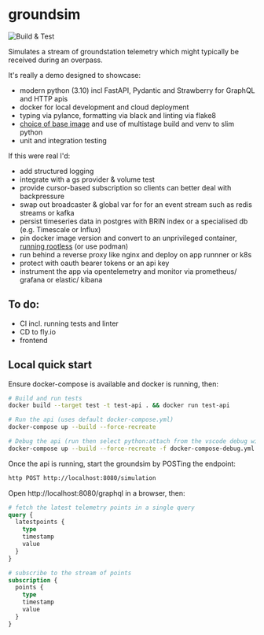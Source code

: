 # groundsim

![Build & Test](https://github.com/followben/groundsim/actions/workflows/main.yml/badge.svg)

Simulates a stream of groundstation telemetry which might typically be received during an overpass.

It's really a demo designed to showcase:

- modern python (3.10) incl FastAPI, Pydantic and Strawberry for GraphQL and HTTP apis
- docker for local development and cloud deployment
- typing via pylance, formatting via black and linting via flake8
- [choice of base image](https://pythonspeed.com/articles/base-image-python-docker-images/) and use of multistage build and venv to slim python
- unit and integration testing

If this were real I'd:

- add structured logging
- integrate with a gs provider & volume test
- provide cursor-based subscription so clients can better deal with backpressure
- swap out broadcaster & global var for for an event stream such as redis streams or kafka
- persist timeseries data in postgres with BRIN index or a specialised db (e.g. Timescale or Influx)
- pin docker image version and convert to an unprivileged container, [running rootless](https://docs.docker.com/engine/security/rootless/) (or use podman)
- run behind a reverse proxy like nginx and deploy on app runnner or k8s
- protect with oauth bearer tokens or an api key
- instrument the app via opentelemetry and monitor via prometheus/ grafana or elastic/ kibana

## To do:

- CI incl. running tests and linter
- CD to fly.io
- frontend

## Local quick start

Ensure docker-compose is available and docker is running, then:

```sh
# Build and run tests
docker build --target test -t test-api . && docker run test-api

# Run the api (uses default docker-compose.yml)
docker-compose up --build --force-recreate

# Debug the api (run then select python:attach from the vscode debug window)
docker-compose up --build --force-recreate -f docker-compose-debug.yml
```

Once the api is running, start the groundsim by POSTing the endpoint:

```sh
http POST http://localhost:8080/simulation
```

Open http://localhost:8080/graphql in a browser, then:

```graphql
# fetch the latest telemetry points in a single query
query {
  latestpoints {
    type
    timestamp
    value
  }
}

# subscribe to the stream of points
subscription {
  points {
    type
    timestamp
    value
  }
}
```
